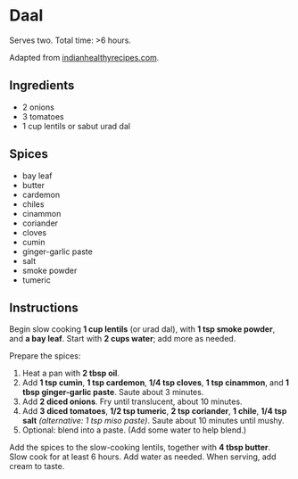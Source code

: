 # Daal

Serves two. Total time: >6 hours.

Adapted from [indianhealthyrecipes.com](https://www.indianhealthyrecipes.com/dal-makhani-recipe/).

## Ingredients

- 2 onions
- 3 tomatoes
- 1 cup lentils or sabut urad dal

## Spices

- bay leaf
- butter
- cardemon
- chiles
- cinammon
- coriander
- cloves
- cumin
- ginger-garlic paste
- salt
- smoke powder
- tumeric

## Instructions

Begin slow cooking **1 cup lentils** (or urad dal), with **1 tsp smoke powder**,
and **a bay leaf**. Start with **2 cups water**; add more as needed.

Prepare the spices:

1. Heat a pan with **2 tbsp oil**.
2. Add **1 tsp cumin**, **1 tsp cardemon**, **1/4 tsp cloves**,
   **1 tsp cinammon**, and **1 tbsp ginger-garlic paste**.
   Saute about 3 minutes.
3. Add **2 diced onions**. Fry until translucent, about 10 minutes.
4. Add **3 diced tomatoes**, **1/2 tsp tumeric**, **2 tsp coriander**,
   **1 chile**, **1/4 tsp salt** _(alternative: 1 tsp miso paste)_.
   Saute about 10 minutes until mushy.
5. Optional: blend into a paste. (Add some water to help blend.)

Add the spices to the slow-cooking lentils, together with **4 tbsp butter**.
Slow cook for at least 6 hours. Add water as needed.
When serving, add cream to taste.
